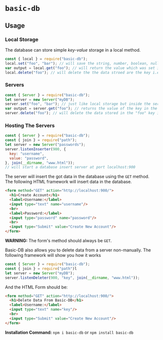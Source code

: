 # `basic-db`

## Usage
### Local Storage
The database can store simple *key-value* storage in a local method.
```js
const { local } = require("basic-db");
local.set("foo", "bar"); // will save the string, number, boolean, nulls and arrays or objects containing these in the database
var output = local.get("foo"); // will return the value which was set in the database
local.delete("foo"); // will delete the the data stroed are the key i.e. "foo"
```

### Servers
```js
const { Server } = require("basic-db");
let server = new Server("myDB");
server.set("foo", "bar"); // just like local storage but inside the server's storage and not the local one
var output = server.get("foo"); // returns the value of the key in the parameter from the server's storage
server.delete("foo"); // will delete the data stored in the "foo" key in the server's storage
```

### Hosting The Servers
```js
const { Server } = require("basic-db");
const { join } = require("path");
let server = new Server("passwords");
server.listenInserter(900, {
  key: "username",
  value: "password",
}, join(__dirname, "www.html"));
// will start a database insert server at port localhost:900
```
The server will insert the got data in the database using the `GET` method. The following HTML framework will insert data in the database.
```html
<form method="GET" action="http://localhost:900/">
  <h1>Create Account</h1>
  <label>Username:</label>
  <input type="text" name="username"/>
  <br>
  <label>Password:</label>
  <input type="password" name="password"/>
  <br>
  <input type="Submit" value="Create New Account"/>
</form>
```

**WARNING:** The form's method should always be `GET`.

Basic-DB also allows you to delete data from a server non-manually. The following framework will show you how it works
```js
const { Server } = require("basic-db");
const { join } = require("path")l
let server = new Server("myDB");
server.listenDeleter(900, "key", join(__dirname, "www.html"));
```
And the HTML Form should be:
```html
<form method="GET" action="http://localhost:900/">
  <h1>Delete Data From Basic-DB</h1>
  <label>Username:</label>
  <input type="text" name="key"/>
  <br>
  <input type="Submit" value="Create New Account"/>
</form>
```

**Installation Command:** `npm i basic-db` or `npm install basic-db`
